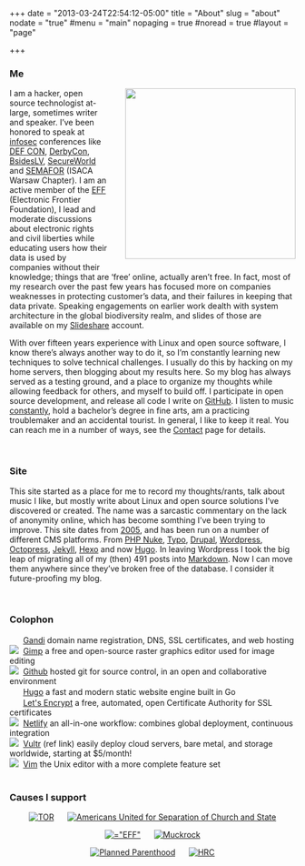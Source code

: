 +++
date = "2013-03-24T22:54:12-05:00"
title = "About"
slug = "about"
nodate = "true"
#menu = "main"
nopaging = true
#noread = true
#layout = "page"

+++
<h3>Me</h3>
<p><img style="margin: 0em 0em 1em 2em" align="right" padding="20" width="300" src="/about/me.jpg" width="300" height="300" />I am a hacker, open source technologist at-large, sometimes writer and speaker. I&rsquo;ve been honored to speak at <a href="http://en.wikipedia.org/wiki/Information_security">infosec</a> conferences like <a href="http://www.defcon.org">DEF CON</a>, <a href="http://www.derbycon.com/">DerbyCon</a>, <a href="http://www.bsideslv.org/">BsidesLV</a>, <a title="SecureWorld" href="http://secureworldpost.secureworldexpo.com/">SecureWorld</a> and <a href="http://konferencje.computerworld.pl/konferencje/semafor2012/zagadnienia.html">SEMAFOR</a> (ISACA Warsaw Chapter). I am an active member of the <a href="http://eff.org">EFF</a> (Electronic Frontier Foundation), I lead and moderate discussions about electronic rights and civil liberties while educating users how their data is used by companies without their knowledge; things that are &lsquo;free&rsquo; online, actually aren&rsquo;t free. In fact, most of my research over the past few years has focused more on companies weaknesses in protecting customer&rsquo;s data, and their failures in keeping that data private. Speaking engagements on earlier work dealth with system architecture in the global biodiversity realm, and slides of those are available on my <a href="http://www.slideshare.net/">Slideshare</a> account.</p>

<p>With over fifteen years experience with Linux and open source software, I know there&rsquo;s always another way to do it, so I&rsquo;m constantly learning new techniques to solve technical challenges. I usually do this by hacking on my home servers, then blogging about my results here. So my blog has always served as a testing ground, and a place to organize my thoughts while allowing feedback for others, and myself to build off. I participate in open source development, and release all code I write on <a href="https://github.com/philcryer">GitHub</a>. I listen to music <a href="http://www.last.fm/user/fak3r">constantly</a>, hold a bachelor&rsquo;s degree in fine arts, am a practicing troublemaker and an accidental tourist. In general, I like to keep it real. You can reach me in a number of ways, see the <a href="https://fak3r.com/contact/">Contact</a> page for details.</p>
<br />
<h3>Site</h3>
<p>This site started as a place for me to record my thoughts/rants, talk about music I like, but mostly write about Linux and open source solutions I&rsquo;ve discovered or created. The name was a sarcastic commentary on the lack of anonymity online, which has become somthing I&rsquo;ve been trying to improve. This site dates from <a href="http://web.archive.org/web/20051103020402/http://fak3r.com/">2005</a>, and has been run on a number of different CMS platforms. From <a href="http://www.phpnuke.org/">PHP Nuke</a>, <a href="http://typosphere.org/">Typo</a>, <a href="http://drupal.org">Drupal</a>, <a href="http://wordpress.org">Wordpress</a>, <a href="http://octopress.org">Octopress</a>, <a href="http://jekyllrb.com/">Jekyll</a>, <a href="http://hexo.io">Hexo</a> and now <a href="http://http://gohugo.io/">Hugo</a>. In leaving Wordpress I took the big leap of migrating all of my (then) 491 posts into <a href="http://daringfireball.net/projects/markdown/">Markdown</a>. Now I can move them anywhere since they&rsquo;ve broken free of the database. I consider it future-proofing my blog.</p>
<br />

<h3>Colophon</h3>
<img src="/colophon/gandi.png" border="0" height="16" width="16">&nbsp;&nbsp;<a href="https://www.gandi.net">Gandi</a> domain name registration, DNS, SSL certificates, and web hosting<br />
<img src="/colophon/gimp.png" border="0">&nbsp;&nbsp;<a href="http://www.gimp.org">Gimp</a> a free and open-source raster graphics editor used for image editing<br />
<img src="/colophon/github.png" border="0">&nbsp;&nbsp;<a href="http://github.com">Github</a> hosted git for source control, in an open and collaborative environment<br />
<img src="/colophon/hugo.png" height="16" width="16" border="0">&nbsp;&nbsp;<a href="http://gohugo.io/">Hugo</a> a fast and modern static website engine built in Go<br />
<img src="/colophon/le.png" width="16" height="16" border="0">&nbsp;&nbsp;<a href="https://letsencrypt.org">Let's Encrypt</a> a free, automated, open Certificate Authority for SSL certificates<br />
<img src="/colophon/netlify.png" border="0">&nbsp;&nbsp;<a href="https://www.netlify.com">Netlify</a> an all-in-one workflow: combines global deployment, continuous integration<br />
<img src="/colophon/vultr.png" border="0">&nbsp;&nbsp;<a href="https://www.vultr.com/?ref=7050737">Vultr</a> (ref link) easily deploy cloud servers, bare metal, and storage worldwide, starting at $5/month!<br />
<img src="/colophon/vim.png" border="0">&nbsp;&nbsp;<a href="http://www.vim.org">Vim</a> the Unix editor with a more complete feature set<br />
<br />

<h3>Causes I support</h3>
<p align="center">
<a href="https://www.torproject.org/" alt="TOR" title="TOR"><img src="/about/tor_logo.png" border="0" alt="TOR" title="TOR"></a>
&nbsp;&nbsp;&nbsp;&nbsp;
<a href="https://www.au.org/" alt="AU" title="AU"><img src="/about/au.png" border="0" alt="Americans United for Separation of Church and State" title="Americans United for Separation of Church and State"></a>
</p>
<p align="center">
<a href="https://www.eff.org" border="0" alt="EFF" title="EFF"><img src="/about/eff-2019.png" alt=="EFF" title="EFF" border="0"></a>
&nbsp;&nbsp;&nbsp;&nbsp;
<a href="https://www.muckrock.com/" alt="Muckrock" title="Muckrock"><img src="/about/muckrock.png" border="0" alt="Muckrock" title="Muckrock"></a>
</p>

<p align="center">
<a href="https://www.plannedparenthood.org/" alt="Planned Parenthood" title="Planned Parenthood"><img src="/about/planned_parenthood.jpg" border="0" alt="Planned Parenthood" title="Planned Parenthood"></a>
&nbsp;&nbsp;&nbsp;&nbsp;
<a href="https://www.hrc.org/" alt="HRC" title="HRC"><img src="/about/hrc.jpg" border="0" alt="HRC" title="HRC"></a>
</p>

